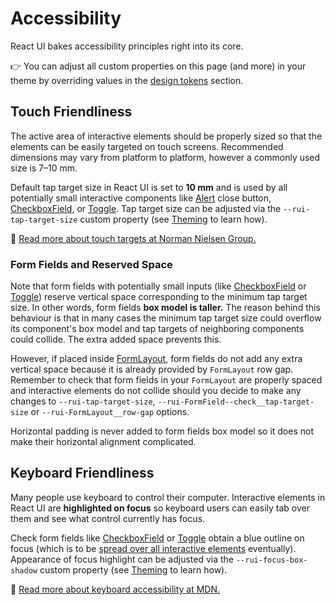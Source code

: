 # Accessibility

React UI bakes accessibility principles right into its core.

👉 You can adjust all custom properties on this page (and more) in your theme by
overriding values in the
[design tokens](/docs/customize/theming/overview#design-tokens) section.

## Touch Friendliness

The active area of interactive elements should be properly sized so that the
elements can be easily targeted on touch screens. Recommended dimensions may
vary from platform to platform, however a commonly used size is 7–10 mm.

Default tap target size in React UI is set to **10 mm** and is used by all
potentially small interactive components like [Alert](/lib/components/Alert)
close button, [CheckboxField](/lib/components/CheckboxField), or
[Toggle](/lib/components/Toggle). Tap target size can be adjusted via the
`--rui-tap-target-size` custom property (see
[Theming](/docs/customize/theming/overview) to learn how).

📖 [Read more about touch targets at Norman Nielsen Group.](https://www.nngroup.com/articles/touch-target-size/)

### Form Fields and Reserved Space

Note that form fields with potentially small inputs (like
[CheckboxField](/lib/components/CheckboxField) or
[Toggle](/lib/components/Toggle)) reserve vertical space corresponding to the
minimum tap target size. In other words, form fields **box model is taller.**
The reason behind this behaviour is that in many cases the minimum tap target
size could overflow its component's box model and tap targets of neighboring
components could collide. The extra added space prevents this.

However, if placed inside [FormLayout](/lib/components/FormLayout), form
fields do not add any extra vertical space because it is already provided by
`FormLayout` row gap. Remember to check that form fields in your `FormLayout`
are properly spaced and interactive elements do not collide should you decide to
make any changes to `--rui-tap-target-size`,
`--rui-FormField--check__tap-target-size` or `--rui-FormLayout__row-gap` options.

Horizontal padding is never added to form fields box model so it does not make
their horizontal alignment complicated.

## Keyboard Friendliness

Many people use keyboard to control their computer. Interactive elements in
React UI are **highlighted on focus** so keyboard users can easily tab over
them and see what control currently has focus.

Check form fields like [CheckboxField](/lib/components/CheckboxField) or
[Toggle](/lib/components/Toggle) obtain a blue outline on focus (which is to be
[spread over all interactive elements](https://github.com/react-ui-org/react-ui/issues/240)
eventually). Appearance of focus highlight can be adjusted via the
`--rui-focus-box-shadow` custom property (see
[Theming](/docs/customize/theming/overview) to learn how).

📖 [Read more about keyboard accessibility at MDN.](https://developer.mozilla.org/en-US/docs/Web/Accessibility/Understanding_WCAG/Keyboard)
